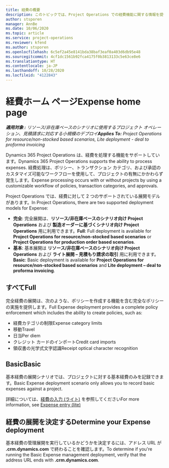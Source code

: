 ```yaml
---
title: 経費の概要
description: このトピックでは、Project Operations での経費機能に関する情報を提供します。
author: stsporen
manager: AnnBe
ms.date: 10/06/2020
ms.topic: article
ms.service: project-operations
ms.reviewer: kfend
ms.author: stsporen
ms.openlocfilehash: 6c5ef2a45e8141bda38baf3eaf0a403d6db95e48
ms.sourcegitcommit: 4cf1dc1561b92fca4175f0b3813133c5e63ce8e6
ms.translationtype: HT
ms.contentlocale: ja-JP
ms.lasthandoff: 10/28/2020
ms.locfileid: "4122843"
---
```

# <a name="expense-home-page"></a><span data-ttu-id="d63d7-103">経費ホーム ページ</span><span class="sxs-lookup"><span data-stu-id="d63d7-103">Expense home page</span></span>

<span data-ttu-id="d63d7-104">_**適用対象 :** リソース/非在庫ベースのシナリオに使用するプロジェクト オペレーション、見積請求に対応する小規模のデプロイ_</span><span class="sxs-lookup"><span data-stu-id="d63d7-104">_**Applies To:** Project Operations for resource/non-stocked based scenarios, Lite deployment - deal to proforma invoicing_</span></span>


<span data-ttu-id="d63d7-105">Dynamics 365 Project Operations は、経費を処理する機能をサポートしています。</span><span class="sxs-lookup"><span data-stu-id="d63d7-105">Dynamics 365 Project Operations supports the ability to process expenses.</span></span> <span data-ttu-id="d63d7-106">経費処理は、ポリシー、トランザクション カテゴリ、および承認のカスタマイズ可能なワークフローを使用して、プロジェクトの有無にかかわらず発生します。</span><span class="sxs-lookup"><span data-stu-id="d63d7-106">Expense processing occurs with or without projects by using a customizable workflow of policies, transaction categories, and approvals.</span></span>

<span data-ttu-id="d63d7-107">Project Operations では、経費に対して 2 つのサポートされている展開モデルがあります。</span><span class="sxs-lookup"><span data-stu-id="d63d7-107">In Project Operations, there are two supported deployment models for Expense:</span></span> 

- <span data-ttu-id="d63d7-108">**完全**: 完全展開は、**リソース/非在庫ベースのシナリオ向け Project Operations** および **製造オーダーに基づくシナリオ向け Project Operations** 用に利用できます。</span><span class="sxs-lookup"><span data-stu-id="d63d7-108">**Full**: Full deployment is available for **Project Operations for resource/non-stocked based scenarios** or **Project Operations for production order based scenarios**.</span></span>
- <span data-ttu-id="d63d7-109">**基本**: 基本展開は **リソース/非在庫ベースのシナリオ向け Project Operations** および **ライト展開 – 見積もり請求の取引** 用に利用できます。</span><span class="sxs-lookup"><span data-stu-id="d63d7-109">**Basic**: Basic deployment is available for **Project Operations for resource/non-stocked based scenarios** and **Lite deployment – deal to proforma invoicing**.</span></span>

## <a name="full"></a><span data-ttu-id="d63d7-110">すべて</span><span class="sxs-lookup"><span data-stu-id="d63d7-110">Full</span></span> 
<span data-ttu-id="d63d7-111">完全経費の展開は、次のような、ポリシーを作成する機能を含む完全なポリシーの実施を提供します。</span><span class="sxs-lookup"><span data-stu-id="d63d7-111">Full Expense deployment provides a complete policy enforcement which includes the ability to create policies, such as:</span></span>

  - <span data-ttu-id="d63d7-112">経費カテゴリの制限</span><span class="sxs-lookup"><span data-stu-id="d63d7-112">Expense category limits</span></span>
  - <span data-ttu-id="d63d7-113">移動</span><span class="sxs-lookup"><span data-stu-id="d63d7-113">Travel</span></span>
  - <span data-ttu-id="d63d7-114">日当</span><span class="sxs-lookup"><span data-stu-id="d63d7-114">Per diem</span></span>
  - <span data-ttu-id="d63d7-115">クレジット カードのインポート</span><span class="sxs-lookup"><span data-stu-id="d63d7-115">Credit card imports</span></span>
  - <span data-ttu-id="d63d7-116">領収書の光学式文字認識</span><span class="sxs-lookup"><span data-stu-id="d63d7-116">Receipt optical character recognition</span></span>

## <a name="basic"></a><span data-ttu-id="d63d7-117">Basic</span><span class="sxs-lookup"><span data-stu-id="d63d7-117">Basic</span></span> 
<span data-ttu-id="d63d7-118">基本経費の展開シナリオでは、プロジェクトに対する基本経費のみを記録できます。</span><span class="sxs-lookup"><span data-stu-id="d63d7-118">Basic Expense deployment scenario only allows you to record basic expenses against a project.</span></span> 

<span data-ttu-id="d63d7-119">詳細については、[経費の入力 (ライト)](basic-expense.md) を参照してください</span><span class="sxs-lookup"><span data-stu-id="d63d7-119">For more information, see [Expense entry (lite)](basic-expense.md)</span></span>

## <a name="determine-your-expense-deployment"></a><span data-ttu-id="d63d7-120">経費の展開を決定する</span><span class="sxs-lookup"><span data-stu-id="d63d7-120">Determine your Expense deployment</span></span>
<span data-ttu-id="d63d7-121">基本経費の管理展開を実行しているかどうかを決定するには、アドレス URL が **.crm.dynamics.com** で終わることを確認します。</span><span class="sxs-lookup"><span data-stu-id="d63d7-121">To determine if you're running the Basic Expense management deployment, verify that the address URL ends with **.crm.dynamics.com**.</span></span> 
